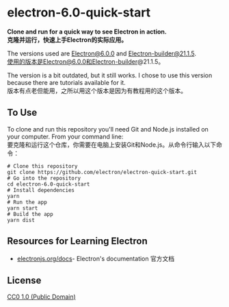 # electron-6.0-quick-start

**Clone and run for a quick way to see Electron in action.<br>克隆并运行，快速上手Electron的实际应用。**

The versions used are Electron@6.0.0 and Electron-builder@21.1.5.  
使用的版本是Electron@6.0.0和Electron-builder@21.1.5。

The version is a bit outdated, but it still works. I chose to use this version because there are tutorials available for it.
<br>版本有点老但能用，之所以用这个版本是因为有教程用的这个版本。

## To Use
To clone and run this repository you'll need Git and Node.js  installed on your computer. From your command line:
<br>要克隆和运行这个仓库，你需要在电脑上安装Git和Node.js。从命令行输入以下命令：

```
# Clone this repository
git clone https://github.com/electron/electron-quick-start.git
# Go into the repository
cd electron-6.0-quick-start
# Install dependencies
yarn
# Run the app
yarn start
# Build the app
yarn dist
```

## Resources for Learning Electron 
- [electronjs.org/docs](https://electronjs.org/docs)- Electron's documentation 官方文档


## License
[CC0 1.0 (Public Domain)](https://github.com/electron/electron-quick-start/blob/main/LICENSE.md)
